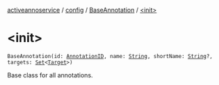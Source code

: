 [activeannoservice](../../index.md) / [config](../index.md) / [BaseAnnotation](index.md) / [&lt;init&gt;](./-init-.md)

# &lt;init&gt;

`BaseAnnotation(id: `[`AnnotationID`](../-annotation-i-d.md)`, name: `[`String`](https://kotlinlang.org/api/latest/jvm/stdlib/kotlin/-string/index.html)`, shortName: `[`String`](https://kotlinlang.org/api/latest/jvm/stdlib/kotlin/-string/index.html)`?, targets: `[`Set`](https://kotlinlang.org/api/latest/jvm/stdlib/kotlin.collections/-set/index.html)`<`[`Target`](../-target.md)`>)`

Base class for all annotations.

